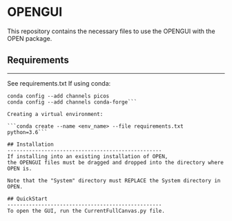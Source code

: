 # OPENGUI
This repository contains the necessary files
to use the OPENGUI with the OPEN package.

## Requirements
--------------------------------------------------
See requirements.txt
If using conda:

```conda config --add channels invenia
conda config --add channels picos
conda config --add channels conda-forge```

Creating a virtual environment:

```conda create --name <env_name> --file requirements.txt python=3.6```

## Installation
--------------------------------------------------
If installing into an existing installation of OPEN,
the OPENGUI files must be dragged and dropped into the directory where OPEN is.

Note that the "System" directory must REPLACE the System directory in OPEN.

## QuickStart
--------------------------------------------------
To open the GUI, run the CurrentFullCanvas.py file.
